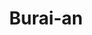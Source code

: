 --- 
title: "Burai-an"
publishdate: "2019-8-20T16:48:46+02:00"
src: "https://365manga.net/manga/burai-an"
image: "https://data.365manga.net/images/thumbnails/6472-burai-an.jpg"
description: "From Baka-Updates: When his family dojo is forcibly taken by Yakuza due to his debt Yachiyomaru with his bodyguard Burai An stand against them in order to retrieve it! Before they know it, in prevailing over trials one after another, a deep affection is born between them...! Sakurai Shushushu gives you both love and eros in this insanely hilarious love comedy!"
---